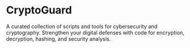 # CryptoGuard
A curated collection of scripts and tools for cybersecurity and cryptography. Strengthen your digital defenses with code for encryption, decryption, hashing, and security analysis.
